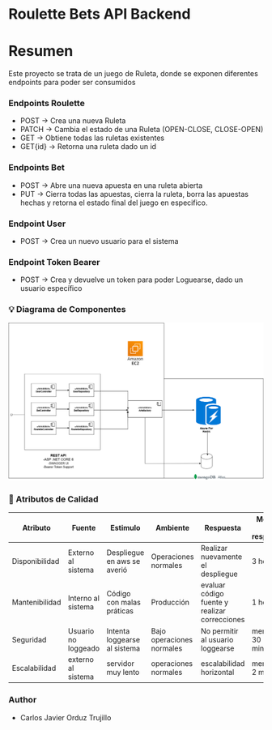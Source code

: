 # Roulette Bets API Backend

# Resumen
Este proyecto se trata de un juego de Ruleta, donde se exponen diferentes endpoints para poder ser consumidos

### Endpoints Roulette
* POST -> Crea una nueva Ruleta
* PATCH -> Cambia el estado de una Ruleta (OPEN-CLOSE, CLOSE-OPEN)
* GET -> Obtiene todas las ruletas existentes
* GET{id} -> Retorna una ruleta dado un id
### Endpoints Bet
* POST -> Abre una nueva apuesta en una ruleta abierta
* PUT -> Cierra todas las apuestas, cierra la ruleta, borra las apuestas hechas y retorna el estado final del juego en especifico.
### Endpoint User
* POST -> Crea un nuevo usuario para el sistema
### Endpoint Token Bearer
* POST -> Crea y devuelve un token para poder Loguearse, dado un usuario específico
### :bulb: Diagrama de Componentes
![imagen](https://github.com/CarlosOrduz777/Roulette_Bets_API/blob/main/Images/RouletteBetsComponentsDiagram.drawio.png)

### 🎯 Atributos de Calidad
|Atributo|Fuente|Estimulo|Ambiente|Respuesta|Medida de respuesta|
|--|--|--|--|--|--|
|Disponibilidad|Externo al sistema|Despliegue en aws se averió|Operaciones normales |Realizar nuevamente el despliegue|3 horas|  
|Mantenibilidad|Interno al sistema|Código con malas práticas|Producción|evaluar código fuente y realizar correcciones|1 hora |  
|Seguridad|Usuario no loggeado|Intenta loggearse al sistema|Bajo operaciones normales  |No permitir al usuario loggearse |menos de 30 minutos|
|Escalabilidad |externo al sistema|servidor muy lento|operaciones normales  |escalabilidad horizontal| menos de 2 minutos|
### Author
* Carlos Javier Orduz Trujillo 
